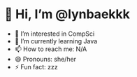 # 👋 Hi, I’m @lynbaekkk
- 👀 I’m interested in CompSci
- 🌱 I’m currently learning Java
- 📫 How to reach me: N/A
- 😄 Pronouns: she/her
- ⚡ Fun fact: zzz

<!---
lynbaekkk/lynbaekkk is a ✨ special ✨ repository because its `README.md` (this file) appears on your GitHub profile.
You can click the Preview link to take a look at your changes.
--->
